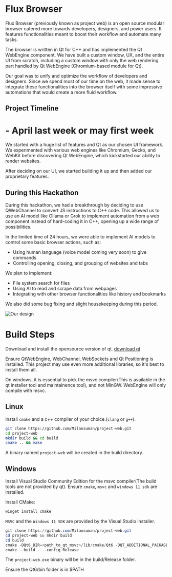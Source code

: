 # Flux Browser

Flux Browser (previously known as project web) is an open source modular browser catered more towards developers, designers, and power users. It features functionalities meant to boost their workflow and automate many tasks.

The browser is written in Qt for C++ and has implemented the Qt WebEngine component. We have built a custom window, UX, and the entire UI from scratch, including a custom window with only the web rendering part handled by Qt WebEngine (Chromium-based module for Qt).

Our goal was to unify and optimize the workflow of developers and designers. Since we spend most of our time on the web, it made sense to integrate these functionalities into the browser itself with some impressive automations that would create a more fluid workflow.

## Project Timeline

# - April last week or may first week

We started with a huge list of features and Qt as our chosen UI framework. We experimented with various web engines like Chromium, Gecko, and WebKit before discovering Qt WebEngine, which kickstarted our ability to render websites.

After deciding on our UI, we started building it up and then added our proprietary features.

## During this Hackathon

During this hackathon, we had a breakthrough by deciding to use QWebChannel to convert JS instructions to C++ code. This allowed us to use an AI model like Ollama or Grok to implement automation from a web component instead of hard-coding it in C++, opening up a wide range of possibilities.

In the limited time of 24 hours, we were able to implement AI models to control some basic browser actions, such as:

- Using human language (voice model coming very soon) to give commands
- Controlling opening, closing, and grouping of websites and tabs

We plan to implement:

- File system search for files
- Using AI to read and scrape data from webpages
- Integrating with other browser functionalities like history and bookmarks

We also did some bug fixing and slight housekeeping during this period.

![Our design](screenshots/design.png)

# Build Steps

Download and install the opensource version of qt. [download qt](https://www.qt.io/download-open-source)

Ensure QtWebEngine, WebChannel, WebSockets and Qt Positioning is installed. This project may use even more additional libraries, so it's best to install them all.

On windows, it is essential to pick the msvc compiler(This is available in the qt installer tool and maintainence tool), and not MinGW. WebEngine will only compile with msvc.

## Linux
Install `cmake` and a c++ compiler of your choice.(`clang` or `g++`).

```sh
git clone https://github.com/Milansuman/project-web.git
cd project-web
mkdir build && cd build
cmake .. && make
```

A binary named `project-web` will be created in the build directory.

## Windows
Install Visual Studio Community Edition for the msvc compiler(The build tools are not provided by qt). Ensure `cmake`, `msvc` and `windows 11 sdk` are installed.

Install CMake:
```powershell
winget install cmake
```

`MSVC` and the `Windows 11 SDK` are provided by the Visual Studio installer.

```powershell
git clone https://github.com/Milansuman/project-web.git
cd project-web && mkdir build
cd build
cmake -DQt6_DIR=<path_to_qt_msvc>/lib/cmake/Qt6 -DQT_ADDITIONAL_PACKAGES_PREFIX_PATH=<path_to_qt_msvc> ..
cmake --build . --config Release
```

The `project-web.exe` binary will be in the build/Release folder.

Ensure the Qt6/bin folder is in $PATH
